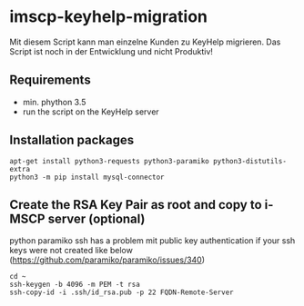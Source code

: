 # imscp-keyhelp-migration
Mit diesem Script kann man einzelne Kunden zu KeyHelp migrieren.
Das Script ist noch in der Entwicklung und nicht Produktiv!

## Requirements
* min. phython 3.5
* run the script on the KeyHelp server

## Installation packages
```
apt-get install python3-requests python3-paramiko python3-distutils-extra
python3 -m pip install mysql-connector
```

## Create the RSA Key Pair as root and copy to i-MSCP server (optional)
python paramiko ssh has a problem mit public key authentication if your ssh keys were not created like below (https://github.com/paramiko/paramiko/issues/340)
```
cd ~
ssh-keygen -b 4096 -m PEM -t rsa
ssh-copy-id -i .ssh/id_rsa.pub -p 22 FQDN-Remote-Server
```
